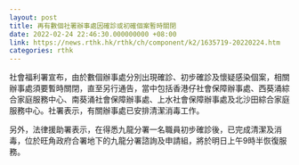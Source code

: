 ```yaml
---
layout: post
title: 再有數個社署辦事處因確診或初確個案暫時關閉
date: 2022-02-24 22:46:30.000000000 +08:00
link: https://news.rthk.hk/rthk/ch/component/k2/1635719-20220224.htm
categories: rthk
---
```


社會福利署宣布，由於數個辦事處分別出現確診、初步確診及懷疑感染個案，相關辦事處須要暫時關閉，直至另行通告，當中包括香港仔社會保障辦事處、西葵涌綜合家庭服務中心、南葵涌社會保障辦事處、上水社會保障辦事處及北沙田綜合家庭服務中心。社署表示，有關辦事處已安排清潔消毒工作。

另外，法律援助署表示，在得悉九龍分署一名職員初步確診後，已完成清潔及消毒，位於旺角政府合署地下的九龍分署諮詢及申請組，將於明日上午9時半恢復服務。
